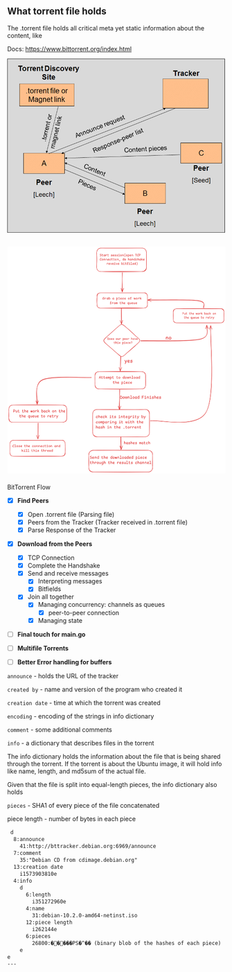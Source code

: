 ## What torrent file holds
The .torrent file holds all critical meta yet static information about the content, like

Docs: https://www.bittorrent.org/index.html

![alt text](image.png)

![alt text](image-1.png)
---
BitTorrent Flow

- [X] **Find Peers**
  - [X] Open .torrent file (Parsing file)
  - [X] Peers from the Tracker (Tracker received in .torrent file)
  - [X] Parse Response of the Tracker
- [X] **Download from the Peers**
  - [X] TCP Connection
  - [X] Complete the Handshake
  - [X] Send and receive messages
    - [X] Interpreting messages
    - [X] Bitfields 
  - [X] Join all together
    - [X] Managing concurrency: channels as queues
      - [X] peer-to-peer connection
    - [X] Managing state
- [ ] **Final touch for main.go**
- [ ] **Multifile Torrents**
- [ ] **Better Error handling for buffers**


`announce` - holds the URL of the tracker

`created by` - name and version of the program who created it

`creation date` - time at which the torrent was created

`encoding` - encoding of the strings in info dictionary

`comment` - some additional comments

`info` - a dictionary that describes files in the torrent

The info dictionary holds the information about the file that is being shared through the torrent. If the torrent is about the Ubuntu image, it will hold info like name, length, and md5sum of the actual file.

Given that the file is split into equal-length pieces, the info dictionary also holds

`pieces` - SHA1 of every piece of the file concatenated

piece length - number of bytes in each piece

```
 d
  8:announce
    41:http://bttracker.debian.org:6969/announce
  7:comment
    35:"Debian CD from cdimage.debian.org"
  13:creation date
    i1573903810e
  4:info
    d
      6:length
        i351272960e
      4:name
        31:debian-10.2.0-amd64-netinst.iso
      12:piece length
        i262144e
      6:pieces
        26800:�����PS�^�� (binary blob of the hashes of each piece)
    e
e
---
```